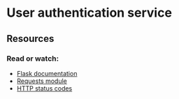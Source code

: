 # User authentication service

## Resources

### Read or watch:

- [Flask documentation](https://intranet.aluswe.com/rltoken/ExWcl6HmoJleHCvXbnsEpA)
- [Requests module](https://intranet.aluswe.com/rltoken/r8nIcc1uhqNjeI84tJDL2A)
- [HTTP status codes](https://intranet.aluswe.com/rltoken/0QiEu32vRyK-mMqPp-fpwQ)